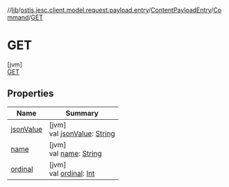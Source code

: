 //[lib](../../../../../index.md)/[ostis.jesc.client.model.request.payload.entry](../../../index.md)/[ContentPayloadEntry](../../index.md)/[Command](../index.md)/[GET](index.md)

# GET

[jvm]\
[GET](index.md)

## Properties

| Name | Summary |
|---|---|
| [jsonValue](../json-value.md) | [jvm]<br>val [jsonValue](../json-value.md): [String](https://kotlinlang.org/api/latest/jvm/stdlib/kotlin/-string/index.html) |
| [name](../../../../ostis.jesc.memory.element.node/-sc-node-type/-v-a-r_-m-a-t-e-r-i-a-l/index.md#-372974862%2FProperties%2F1299105613) | [jvm]<br>val [name](../../../../ostis.jesc.memory.element.node/-sc-node-type/-v-a-r_-m-a-t-e-r-i-a-l/index.md#-372974862%2FProperties%2F1299105613): [String](https://kotlinlang.org/api/latest/jvm/stdlib/kotlin/-string/index.html) |
| [ordinal](../../../../ostis.jesc.memory.element.node/-sc-node-type/-v-a-r_-m-a-t-e-r-i-a-l/index.md#-739389684%2FProperties%2F1299105613) | [jvm]<br>val [ordinal](../../../../ostis.jesc.memory.element.node/-sc-node-type/-v-a-r_-m-a-t-e-r-i-a-l/index.md#-739389684%2FProperties%2F1299105613): [Int](https://kotlinlang.org/api/latest/jvm/stdlib/kotlin/-int/index.html) |
